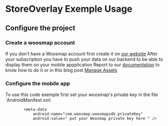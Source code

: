 # StoreOverlay Exemple Usage

## Configure the project

### Create a woosmap account
If you don't have a Woosmap account first create it on [our website](https://www.woosmap.com)
After your subscription you have to push your data on our backend to be able to display them on your mobile appplication
Report to our [documentation](https://developers.woosmap.com) to know how to do it or in this blog post [Manage Assets](https://community.woosmap.com/manage-assets/upload-woosmapjson-file/)

### Configure the mobile app
To use this code exemple first set your woosmap's private key in the file `AndroidManifest.xml

```
        <meta-data
            android:name="com.woosmap.woosmapsdk.privateKey"
            android:value=" put your Woosmap private key here " />
```
